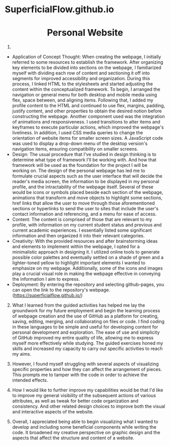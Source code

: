 # SuperficialFlow.github.io

<h1 align="center">Personal Website</h1>

1. 
- Application of Concept Thought: When creating the webpage, I initially referred to some resources to establish the framework. After organizing key elements to be divided into sections on the webpage, I familiarized myself with dividing each row of content and sectioning it off into segments for improved accessibility and organization. During this process, I linked HTML to the stylesheets and started adjusting the content within the conceptualized framework. To begin, I arranged the navigation or general menu for both desktop and mobile media using flex, space between, and aligning items. Following that, I added my profile content to the HTML and continued to use flex, margins, padding, justify content, and other properties to obtain the desired notion before constructing the webpage. Another component used was the integration of animations and responsiveness. I used transitions to alter items and keyframes to execute particular actions, which improved the webpage's liveliness. In addition, I used CSS media queries to change the orientation of website items for smaller screen sizes. A JavaScript code was used to display a drop-down menu of the desktop version's navigation items, ensuring compatibility on smaller screens.
- Design: The usual procedure that I've studied in design thinking is to determine what type of framework I'll be working with. And how that framework will be used as the foundation for the project I will be working on. The design of the personal webpage has led me to formulate crucial aspects such as the user interface that will decide the reader's media screen, the information to be displayed in my personal profile, and the intractability of the webpage itself. Several of these would be icons or symbols placed beside each section of the webpage, animations that transform and move objects to highlight some sections, href links that allow the user to move through those aforementioned sections or hyperlinks to send the user to sites that include the user's contact information and referencing, and a menu for ease of access.
- Content: The content is comprised of those that are relevant to my profile, with information on my current student status and previous and current academic experiences. I essentially listed some significant information and then organized it into their relevant categories.
- Creativity: With the provided resources and after brainstorming ideas and elements to implement within the webpage, I opted for a minimalistic approach in designing it. I utilized online tools to generate possible color palettes and eventually settled on a shade of green and a lighter-toned yellow to highlight important elements I wanted to emphasize on my webpage. Additionally, some of the icons and images play a crucial visual role in making the webpage effective in conveying the information I aim to express.
- Deployment: By entering the repository and selecting github-pages, you can open the link to the repository's webpage. (https://superficialflow.github.io/)

2. What I learned from the guided activities has helped me lay the groundwork for my future employment and begin the learning process of webpage creation and the use of GitHub as a platform for creating, saving, editing, merging, and collaborating on files or code. I find coding in these languages to be simple and useful for developing content for personal development and exploration. The ease of use and simplicity of GitHub improved my entire quality of life, allowing me to express myself more effectively while studying. The guided exercises honed my skills and increased my capacity to carry out specific activities to reach my aims.

3. However, I found myself struggling with several aspects of visualizing specific properties and how they can affect the arrangement of pieces. This prompts me to tamper with the code in order to achieve the intended effects.

4. How I would like to further improve my capabilities would be that I'd like to improve my general visibility of the subsequent actions of various attributes, as well as tweak for better code organization and consistency. And other related design choices to improve both the visual and interactive aspects of the website.

5. Overall, I appreciated being able to begin visualizing what I wanted to develop and including some beneficial components while writing the code. It broadened my creative perspective on graphic design and the aspects that affect the structure and content of a website.
